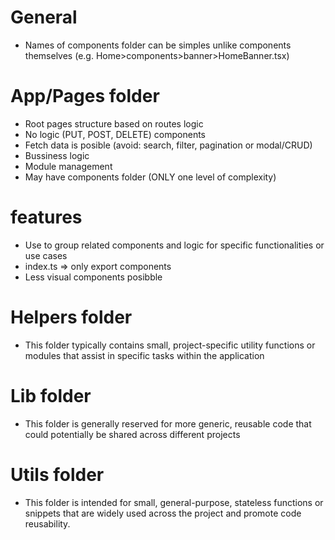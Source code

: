 # General

- Names of components folder can be simples unlike components themselves (e.g. Home>components>banner>HomeBanner.tsx)

#

# App/Pages folder

- Root pages structure based on routes logic
- No logic (PUT, POST, DELETE) components
- Fetch data is posible (avoid: search, filter, pagination or modal/CRUD)
- Bussiness logic
- Module management
- May have components folder (ONLY one level of complexity)

#

# features

- Use to group related components and logic for specific functionalities or use cases
- index.ts => only export components
- Less visual components posibble

#

# Helpers folder

- This folder typically contains small, project-specific utility functions or modules that assist in specific tasks within the application

#

# Lib folder

- This folder is generally reserved for more generic, reusable code that could potentially be shared across different projects

#

# Utils folder

- This folder is intended for small, general-purpose, stateless functions or snippets that are widely used across the project and promote code reusability.
